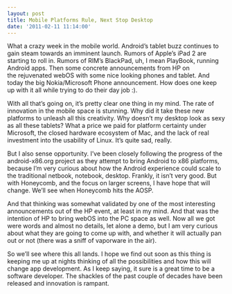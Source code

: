 ```yaml
---
layout: post
title: Mobile Platforms Rule, Next Stop Desktop
date: '2011-02-11 11:14:00'
---
```



What a crazy week in the mobile world. Android’s tablet buzz continues to gain steam towards an imminent launch. Rumors of Apple’s iPad 2 are starting to roll in. Rumors of RIM’s BlackPad, uh, I mean PlayBook, running Android apps. Then some concrete announcements from HP on the rejuvenated webOS with some nice looking phones and tablet. And today the big Nokia/Microsoft Phone announcement. How does one keep up with it all while trying to do their day job :).

With all that’s going on, it’s pretty clear one thing in my mind. The rate of innovation in the mobile space is stunning. Why did it take these new platforms to unleash all this creativity. Why doesn’t my desktop look as sexy as all these tablets? What a price we paid for platform certainty under Microsoft, the closed hardware ecosystem of Mac, and the lack of real investment into the usability of Linux. It’s quite sad, really.

But I also sense opportunity. I’ve been closely following the progress of the android-x86.org project as they attempt to bring Android to x86 platforms, because I’m very curious about how the Android experience could scale to the traditional netbook, notebook, desktop. Frankly, it isn’t very good. But with Honeycomb, and the focus on larger screens, I have hope that will change. We’ll see when Honeycomb hits the AOSP.

And that thinking was somewhat validated by one of the most interesting announcements out of the HP event, at least in my mind. And that was the intention of HP to bring webOS into the PC space as well. Now all we got were words and almost no details, let alone a demo, but I am very curious about what they are going to come up with, and whether it will actually pan out or not (there was a sniff of vaporware in the air).

So we’ll see where this all lands. I hope we find out soon as this thing is keeping me up at nights thinking of all the possibilities and how this will change app development. As I keep saying, it sure is a great time to be a software developer. The shackles of the past couple of decades have been released and innovation is rampant.


